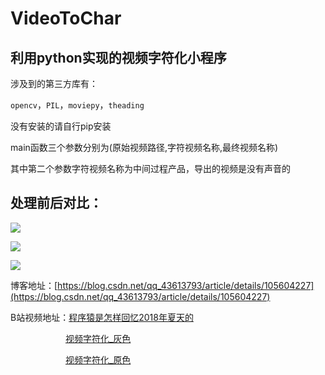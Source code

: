 # VideoToChar

## 利用python实现的视频字符化小程序

涉及到的第三方库有：


`opencv`，`PIL`，`moviepy`，`theading`


没有安装的请自行pip安装

main函数三个参数分别为(原始视频路径,字符视频名称,最终视频名称)

其中第二个参数字符视频名称为中间过程产品，导出的视频是没有声音的

## 处理前后对比：

![ ](https://img-blog.csdnimg.cn/20200418202005933.jpg?x-oss-process=image/watermark,type_ZmFuZ3poZW5naGVpdGk,shadow_10,text_aHR0cHM6Ly9ibG9nLmNzZG4ubmV0L3FxXzQzNjEzNzkz,size_16,color_FFFFFF,t_70)

![ ](https://img-blog.csdnimg.cn/20200418202014542.jpg?x-oss-process=image/watermark,type_ZmFuZ3poZW5naGVpdGk,shadow_10,text_aHR0cHM6Ly9ibG9nLmNzZG4ubmV0L3FxXzQzNjEzNzkz,size_16,color_FFFFFF,t_70)

![ ](https://img-blog.csdnimg.cn/20200418202026162.jpg?x-oss-process=image/watermark,type_ZmFuZ3poZW5naGVpdGk,shadow_10,text_aHR0cHM6Ly9ibG9nLmNzZG4ubmV0L3FxXzQzNjEzNzkz,size_16,color_FFFFFF,t_70)

博客地址：[https://blog.csdn.net/qq_43613793/article/details/105604227](https://blog.csdn.net/qq_43613793/article/details/105604227)

B站视频地址：[程序猿是怎样回忆2018年夏天的](https://www.bilibili.com/video/BV1gK4y1k7vV)

&nbsp;&emsp;&emsp;&emsp;&emsp;&emsp;&emsp;[视频字符化_灰色](https://www.bilibili.com/video/BV1rZ4y1x739)

&nbsp;&emsp;&emsp;&emsp;&emsp;&emsp;&emsp;[视频字符化_原色](https://www.bilibili.com/video/BV1DC4y1p78o)

